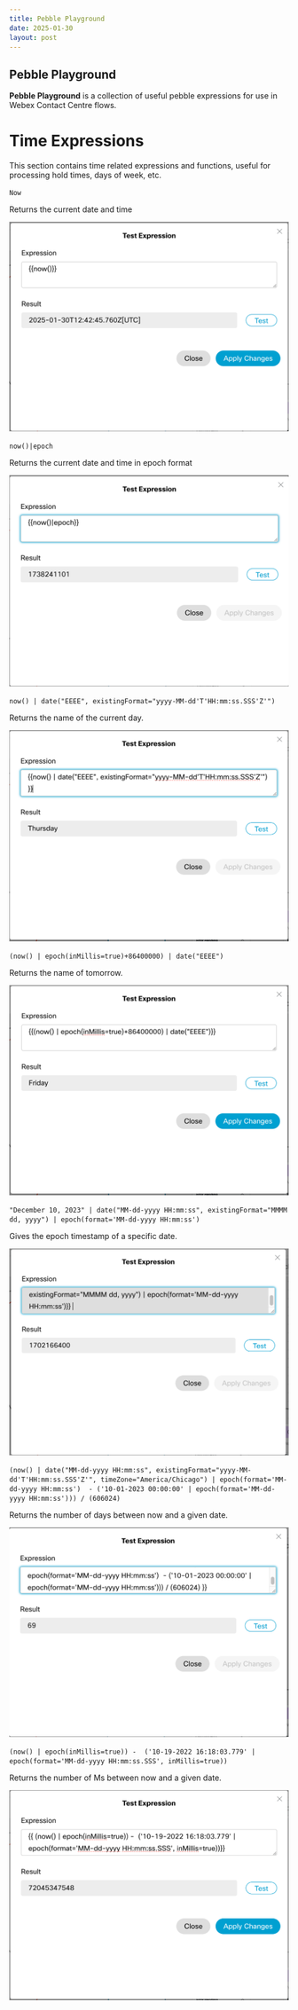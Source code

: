 ```yaml
---
title: Pebble Playground
date: 2025-01-30
layout: post
---
```


## Pebble Playground

**Pebble Playground** is a collection of useful pebble expressions for use in Webex Contact Centre flows.

# Time Expressions

This section contains time related expressions and functions, useful for processing hold times, days of week, etc.

`Now`

Returns the current date and time

![Now()](/assets/images/Pebbleplayground/now.png)

`now()|epoch`

Returns the current date and time in epoch format

![Now() in Epoch](/assets/images/Pebbleplayground/NowEpoch.png)

`now() | date("EEEE", existingFormat="yyyy-MM-dd'T'HH:mm:ss.SSS'Z'")`

Returns the name of the current day.

![Current Day](/assets/images/Pebbleplayground/currentday.png)

`(now() | epoch(inMillis=true)+86400000) | date("EEEE")`

Returns the name of tomorrow.

![Tomorrow](/assets/images/Pebbleplayground/Tomorrow.png)

`"December 10, 2023" | date("MM-dd-yyyy HH:mm:ss", existingFormat="MMMM dd, yyyy") | epoch(format='MM-dd-yyyy HH:mm:ss')`

Gives the epoch timestamp of a specific date.

![Epoch Of Date](/assets/images/Pebbleplayground/epochofdate.png)

`(now() | date("MM-dd-yyyy HH:mm:ss", existingFormat="yyyy-MM-dd'T'HH:mm:ss.SSS'Z'", timeZone="America/Chicago") | epoch(format='MM-dd-yyyy HH:mm:ss')  - ('10-01-2023 00:00:00' | epoch(format='MM-dd-yyyy HH:mm:ss'))) / (606024)`

Returns the number of days between now and a given date.

![Days Between Dates](/assets/images/Pebbleplayground/daysbetween.png)

`(now() | epoch(inMillis=true)) -  ('10-19-2022 16:18:03.779' | epoch(format='MM-dd-yyyy HH:mm:ss.SSS', inMillis=true))`

Returns the number of Ms between now and a given date.

![Ms Between Now and date](/assets/images/Pebbleplayground/msbetweendate.png)
